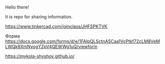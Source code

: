 Hello there!

It is repo for sharing information.  

https://www.tinkercad.com/joinclass/JHFSPKTVK


Форма  
https://docs.google.com/forms/d/e/1FAIpQLSctnA5Caa1VcPtkf72cLM8VeMLWQk8XmNyogYZpV4QEWWg1uQ/viewform


https://mykola-shyshov.github.io/
